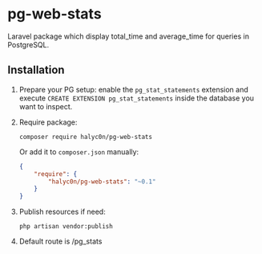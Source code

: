 # pg-web-stats

Laravel package which display total_time and average_time for queries in PostgreSQL.

## Installation
1. Prepare your PG setup: enable the `pg_stat_statements` extension and execute `CREATE EXTENSION pg_stat_statements` inside the database you want to inspect.
2. Require package:
    ```
    composer require halyc0n/pg-web-stats
    ```
    Or add it to `composer.json` manually:

    ```json
    {
        "require": {
            "halyc0n/pg-web-stats": "~0.1"
        }
    }
    ```
3. Publish resources if need:
    ```
    php artisan vendor:publish
    ```
4. Default route is /pg_stats